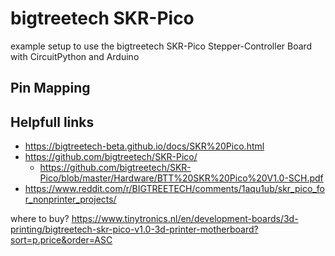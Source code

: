 # bigtreetech SKR-Pico

example setup to use the bigtreetech SKR-Pico Stepper-Controller Board with CircuitPython and Arduino

## Pin Mapping




## Helpfull links

- https://bigtreetech-beta.github.io/docs/SKR%20Pico.html
- https://github.com/bigtreetech/SKR-Pico/
    - https://github.com/bigtreetech/SKR-Pico/blob/master/Hardware/BTT%20SKR%20Pico%20V1.0-SCH.pdf
- https://www.reddit.com/r/BIGTREETECH/comments/1aqu1ub/skr_pico_for_nonprinter_projects/

where to buy?
https://www.tinytronics.nl/en/development-boards/3d-printing/bigtreetech-skr-pico-v1.0-3d-printer-motherboard?sort=p.price&order=ASC


